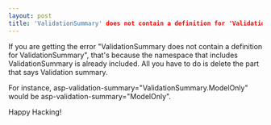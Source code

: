 ```yaml
---
layout: post
title: 'ValidationSummary' does not contain a definition for 'ValidationSummary' - ASP.NET Core
---
```


If you are getting the error "ValidationSummary does not contain a definition for ValidationSummary", that's because the namespace that includes ValidationSummary is already included.
All you have to do is delete the part that says Validation summary.

For instance, asp-validation-summary="ValidationSummary.ModelOnly" would be asp-validation-summary="ModelOnly".

Happy Hacking!
